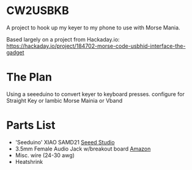 # CW2USBKB
A project to hook up my keyer to my phone to use with Morse Mania.

Based largely on a project from Hackaday.io: https://hackaday.io/project/184702-morse-code-usbhid-interface-the-gadget

# The Plan

Using a seeeduino to convert keyer to keyboard presses. 
configure for Straight Key or Iambic
Morse Mainia or Vband

# Parts List

  * 'Seeduino' XIAO SAMD21 [Seeed Studio](https://www.seeedstudio.com/Seeeduino-XIAO-Arduino-Microcontroller-SAMD21-Cortex-M0+-p-4426.html)
  * 3.5mm Female Audio Jack w/breakout board [Amazon](https://www.amazon.com/gp/product/B08H8DR7ZW/ref=ppx_yo_dt_b_search_asin_title?ie=UTF8&psc=1)
  * Misc. wire (24-30 awg)
  * Heatshrink
